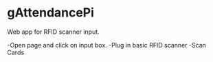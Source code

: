 # gAttendancePi
Web app for RFID scanner input.

-Open page and click on input box.
-Plug in basic RFID scanner
-Scan Cards
